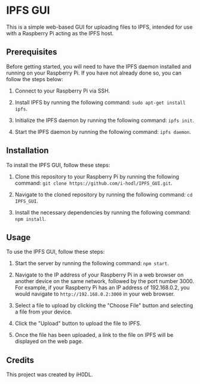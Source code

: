 # IPFS GUI

This is a simple web-based GUI for uploading files to IPFS, intended for use with a Raspberry Pi acting as the IPFS host.

## Prerequisites

Before getting started, you will need to have the IPFS daemon installed and running on your Raspberry Pi. If you have not already done so, you can follow the steps below:

1. Connect to your Raspberry Pi via SSH.

2. Install IPFS by running the following command: `sudo apt-get install ipfs`.

3. Initialize the IPFS daemon by running the following command: `ipfs init`.

4. Start the IPFS daemon by running the following command: `ipfs daemon`.

## Installation

To install the IPFS GUI, follow these steps:

1. Clone this repository to your Raspberry Pi by running the following command: `git clone https://github.com/i-hodl/IPFS_GUI.git`.

2. Navigate to the cloned repository by running the following command: `cd IPFS_GUI`.

3. Install the necessary dependencies by running the following command: `npm install`.

## Usage

To use the IPFS GUI, follow these steps:

1. Start the server by running the following command: `npm start`.

2. Navigate to the IP address of your Raspberry Pi in a web browser on another device on the same network, followed by the port number 3000. For example, if your Raspberry Pi has an IP address of 192.168.0.2, you would navigate to `http://192.168.0.2:3000` in your web browser.

3. Select a file to upload by clicking the "Choose File" button and selecting a file from your device.

4. Click the "Upload" button to upload the file to IPFS.

5. Once the file has been uploaded, a link to the file on IPFS will be displayed on the web page.

## Credits

This project was created by iH0DL.
